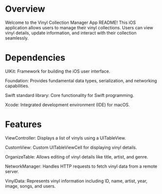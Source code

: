 # Overview

Welcome to the Vinyl Collection Manager App README! This iOS application allows users to manage their vinyl collections. Users can view vinyl details, update information, and interact with their collection seamlessly.

# Dependencies

UIKit: Framework for building the iOS user interface.

Foundation: Provides fundamental data types, serialization, and networking capabilities.

Swift standard library: Core functionality for Swift programming.

Xcode: Integrated development environment (IDE) for macOS.

# Features

ViewController: Displays a list of vinyls using a UITableView.

CustomView: Custom UITableViewCell for displaying vinyl details.

OrganizeTable: Allows editing of vinyl details like title, artist, and genre.

NetworkManager: Handles HTTP requests to fetch vinyl data from a remote server.

VinylData: Represents vinyl information including ID, name, artist, year, image, songs, and users.
